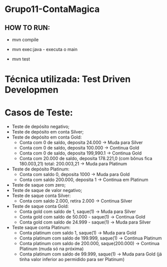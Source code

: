 # Grupo11-ContaMagica

## HOW TO RUN:

- mvn compile

- mvn exec:java - executa o main

- mvn test


# Técnica utilizada: Test Driven Developmen
# Casos de Teste:
- Teste de depósito negativo;
- Teste de depósito em conta Silver;
- Teste de depósito em conta Gold:
    - Conta com 0 de saldo, deposita 24.000 -> Muda para Silver
    - Conta com 0 de saldo, deposita 100.000 -> Continua Gold
    - Conta com 0 de saldo, deposita 199,990.1 -> Continua Gold
    - Conta com 20.000 de saldo, deposita 178.221,0 (com bônus fica 180.003,21) total: 200.003,21 -> Muda para Platinum
- Teste de depósito Platinum:
    - Conta com saldo 0, deposita 1000 -> Muda para Gold
    - Conta com saldo 200.000, deposita 1 -> Continua em Platinum
- Teste de saque com zero;
- Teste de saque de valor negativo;
- Teste de saque conta Silver:
    - Conta com saldo 2.000, retira 2.000 -> Continua Silver
- Teste de saque conta Gold:
    - Conta gold com saldo de 1, saque(1) -> Muda para Silver
    - Conta gold com saldo de 50.000 - saque(1) -> Continua Gold
    - Conta gold com saldo de 24.999 - saque(1) -> Muda para Silver
- Teste saque conta Platinum:
    - Conta platinum com saldo 1, saque(1) -> Muda para Gold
    - Conta platinum com saldo de 199.999, saque(1) -> Continua Platinum
    - Conta platinum com saldo de 200.000, saque(200.000) -> Continua Platinum (muda só na próxima)
    - Conta platinum com saldo de 99.999, saque(1) -> Muda para Gold (já tinha valor inferior ao permidido para ser Platinum)
